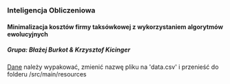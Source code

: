 ### Inteligencja Obliczeniowa

#### Minimalizacja kosztów firmy taksówkowej z wykorzystaniem algorytmów ewolucyjnych

##### Grupa: Błażej Burkot & Krzysztof Kicinger


[Dane](http://archive.ics.uci.edu/ml/datasets/Taxi+Service+Trajectory+-+Prediction+Challenge,+ECML+PKDD+2015)
należy wypakować, zmienić nazwę pliku na 'data.csv' i przenieść do folderu /src/main/resources   